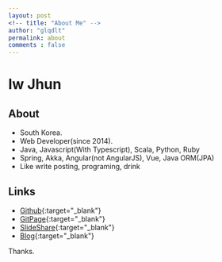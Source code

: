 ```yaml
---
layout: post
<!-- title: "About Me" -->
author: "glqdlt"
permalink: about
comments : false
---
```


# Iw Jhun

## About
+ South Korea.
+ Web Developer(since 2014).
+ Java, Javascript(With Typescript), Scala, Python, Ruby
+ Spring, Akka, Angular(not AngularJS), Vue, Java ORM(JPA)
+ Like write posting, programing, drink



## Links

+ [Github](https://github.com/glqdlt){:target="_blank"}
+ [GitPage](https://glqdlt.github.io/){:target="_blank"}
+ [SlideShare](https://www.slideshare.net/Jhunww/){:target="_blank"}
+ [Blog](http://glqdlt.tistory.com/){:target="_blank"}

Thanks.
